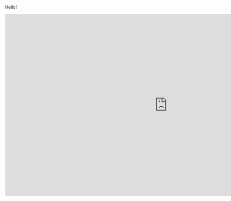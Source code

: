 Hello! 
<iframe src="https://v6p9d9t4.ssl.hwcdn.net/html/3653338/ugh/index.html" width="1050" height="590" frameborder="0" allowfullscreen></iframe>
